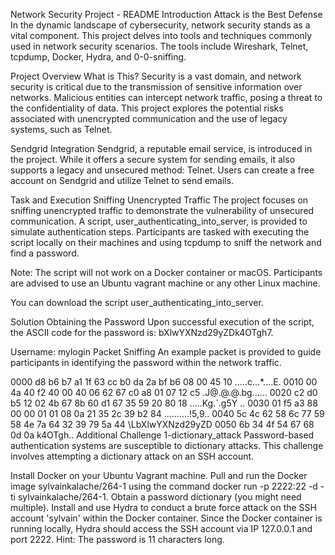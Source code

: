 Network Security Project - README
Introduction
Attack is the Best Defense
In the dynamic landscape of cybersecurity, network security stands as a vital component. This project delves into tools and techniques commonly used in network security scenarios. The tools include Wireshark, Telnet, tcpdump, Docker, Hydra, and 0-0-sniffing.

Project Overview
What is This?
Security is a vast domain, and network security is critical due to the transmission of sensitive information over networks. Malicious entities can intercept network traffic, posing a threat to the confidentiality of data. This project explores the potential risks associated with unencrypted communication and the use of legacy systems, such as Telnet.

Sendgrid Integration
Sendgrid, a reputable email service, is introduced in the project. While it offers a secure system for sending emails, it also supports a legacy and unsecured method: Telnet. Users can create a free account on Sendgrid and utilize Telnet to send emails.

Task and Execution
Sniffing Unencrypted Traffic
The project focuses on sniffing unencrypted traffic to demonstrate the vulnerability of unsecured communication. A script, user_authenticating_into_server, is provided to simulate authentication steps. Participants are tasked with executing the script locally on their machines and using tcpdump to sniff the network and find a password.

Note: The script will not work on a Docker container or macOS. Participants are advised to use an Ubuntu vagrant machine or any other Linux machine.

You can download the script user_authenticating_into_server.

Solution
Obtaining the Password
Upon successful execution of the script, the ASCII code for the password is: bXlwYXNzd29yZDk4OTgh7.

Username: mylogin
Packet Sniffing
An example packet is provided to guide participants in identifying the password within the network traffic.

0000   d8 b6 b7 a1 1f 63 cc b0 da 2a bf b6 08 00 45 10   .....c...*....E.
0010   00 4a 40 f2 40 00 40 06 62 67 c0 a8 01 07 12 c5   .J@.@.@.bg......
0020   c2 d0 b5 12 02 4b 67 8b 60 d1 67 35 59 20 80 18   .....Kg.`.g5Y ..
0030   01 f5 a3 88 00 00 01 01 08 0a 21 35 2c 39 b2 84   ..........!5,9..
0040   5c 4c 62 58 6c 77 59 58 4e 7a 64 32 39 79 5a 44   \LbXlwYXNzd29yZD
0050   6b 34 4f 54 67 68 0d 0a                           k4OTgh..
Additional Challenge
1-dictionary_attack
Password-based authentication systems are susceptible to dictionary attacks. This challenge involves attempting a dictionary attack on an SSH account.

Install Docker on your Ubuntu Vagrant machine.
Pull and run the Docker image sylvainkalache/264-1 using the command docker run -p 2222:22 -d -ti sylvainkalache/264-1.
Obtain a password dictionary (you might need multiple).
Install and use Hydra to conduct a brute force attack on the SSH account 'sylvain' within the Docker container.
Since the Docker container is running locally, Hydra should access the SSH account via IP 127.0.0.1 and port 2222.
Hint: The password is 11 characters long.

